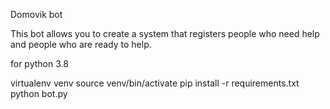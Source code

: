 Domovik bot

This bot allows you to create a system that registers people who need help and people who are ready to help.

for python 3.8

virtualenv venv 
source venv/bin/activate
pip install -r requirements.txt
python bot.py
